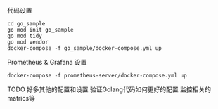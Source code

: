 

代码设置
```
cd go_sample
go mod init go_sample
go mod tidy
go mod vendor
docker-compose -f go_sample/docker-compose.yml up
```

Prometheus & Grafana 设置
```
docker-compose -f prometheus-server/docker-compose.yml up
```

TODO 好多其他的配置和设置 验证Golang代码如何更好的配置 监控相关的matrics等
